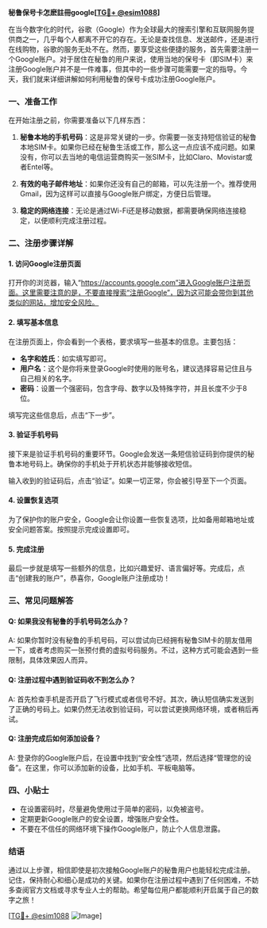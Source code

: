 **秘鲁保号卡怎麽註冊google[[TG💪+ @esim1088](https://t.me/s/esim1088)]**

在当今数字化的时代，谷歌（Google）作为全球最大的搜索引擎和互联网服务提供商之一，几乎每个人都离不开它的存在。无论是查找信息、发送邮件，还是进行在线购物，谷歌的服务无处不在。然而，要享受这些便捷的服务，首先需要注册一个Google账户。对于居住在秘鲁的用户来说，使用当地的保号卡（即SIM卡）来注册Google账户并不是一件难事，但其中的一些步骤可能需要一定的指导。今天，我们就来详细讲解如何利用秘鲁的保号卡成功注册Google账户。

### 一、准备工作

在开始注册之前，你需要准备以下几样东西：

1. **秘鲁本地的手机号码**：这是非常关键的一步。你需要一张支持短信验证的秘鲁本地SIM卡。如果你已经在秘鲁生活或工作，那么这一点应该不成问题。如果没有，你可以去当地的电信运营商购买一张SIM卡，比如Claro、Movistar或者Entel等。

2. **有效的电子邮件地址**：如果你还没有自己的邮箱，可以先注册一个。推荐使用Gmail，因为这样可以直接与Google账户绑定，方便日后管理。

3. **稳定的网络连接**：无论是通过Wi-Fi还是移动数据，都需要确保网络连接稳定，以便顺利完成注册过程。

### 二、注册步骤详解

#### 1. 访问Google注册页面

打开你的浏览器，输入“https://accounts.google.com”进入Google账户注册页面。这里需要注意的是，不要直接搜索“注册Google”，因为这可能会带你到其他类似的网站，增加安全风险。

#### 2. 填写基本信息

在注册页面上，你会看到一个表格，要求填写一些基本的信息。主要包括：

- **名字和姓氏**：如实填写即可。
- **用户名**：这个是你将来登录Google时使用的账号名，建议选择容易记住且与自己相关的名字。
- **密码**：设置一个强密码，包含字母、数字以及特殊字符，并且长度不少于8位。

填写完这些信息后，点击“下一步”。

#### 3. 验证手机号码

接下来是验证手机号码的重要环节。Google会发送一条短信验证码到你提供的秘鲁本地号码上。确保你的手机处于开机状态并能够接收短信。

输入收到的验证码后，点击“验证”。如果一切正常，你会被引导至下一个页面。

#### 4. 设置恢复选项

为了保护你的账户安全，Google会让你设置一些恢复选项，比如备用邮箱地址或安全问题答案。按照提示完成设置即可。

#### 5. 完成注册

最后一步就是填写一些额外的信息，比如兴趣爱好、语言偏好等。完成后，点击“创建我的账户”，恭喜你，Google账户注册成功！

### 三、常见问题解答

#### Q: 如果我没有秘鲁的手机号码怎么办？

A: 如果你暂时没有秘鲁的手机号码，可以尝试向已经拥有秘鲁SIM卡的朋友借用一下，或者考虑购买一张预付费的虚拟号码服务。不过，这种方式可能会遇到一些限制，具体效果因人而异。

#### Q: 注册过程中遇到验证码收不到怎么办？

A: 首先检查手机是否开启了飞行模式或者信号不好。其次，确认短信确实发送到了正确的号码上。如果仍然无法收到验证码，可以尝试更换网络环境，或者稍后再试。

#### Q: 注册完成后如何添加设备？

A: 登录你的Google账户后，在设置中找到“安全性”选项，然后选择“管理您的设备”。在这里，你可以添加新的设备，比如手机、平板电脑等。

### 四、小贴士

- 在设置密码时，尽量避免使用过于简单的密码，以免被盗号。
- 定期更新Google账户的安全设置，增强账户安全性。
- 不要在不信任的网络环境下操作Google账户，防止个人信息泄露。

### 结语

通过以上步骤，相信即使是初次接触Google账户的秘鲁用户也能轻松完成注册。记住，保持耐心和细心是成功的关键。如果你在注册过程中遇到了任何困难，不妨多查阅官方文档或寻求专业人士的帮助。希望每位用户都能顺利开启属于自己的数字之旅！

[[TG💪+ @esim1088](https://t.me/s/esim1088) ![Image](https://i.postimg.cc/4NQfJmqS/Snipaste-2025-05-13-00-14-12.png)]